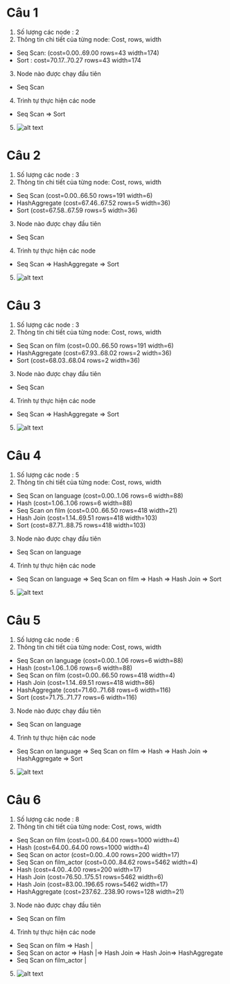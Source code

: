 # Câu 1
1. Số lượng các node : 2
2. Thông tin chi tiết của từng node: Cost, rows, width
- Seq Scan: (cost=0.00..69.00 rows=43 width=174)
- Sort : cost=70.17..70.27 rows=43 width=174
3. Node nào được chạy đầu tiên
- Seq Scan
4. Trình tự thực hiện các node
- Seq Scan => Sort
	
5. ![alt text](https://images.pexels.com/photos/1030982/pexels-photo-1030982.jpeg?auto=compress&cs=tinysrgb&dpr=1&w=500)

# Câu 2
1. Số lượng các node : 3
2. Thông tin chi tiết của từng node: Cost, rows, width
- Seq Scan (cost=0.00..66.50 rows=191 width=6)
- HashAggregate  (cost=67.46..67.52 rows=5 width=36)
- Sort  (cost=67.58..67.59 rows=5 width=36)
3. Node nào được chạy đầu tiên
- Seq Scan
4. Trình tự thực hiện các node
- Seq Scan => HashAggregate => Sort
	
5. ![alt text](https://images.pexels.com/photos/1030982/pexels-photo-1030982.jpeg?auto=compress&cs=tinysrgb&dpr=1&w=500)

# Câu 3
1. Số lượng các node : 3
2. Thông tin chi tiết của từng node: Cost, rows, width
- Seq Scan on film  (cost=0.00..66.50 rows=191 width=6)
- HashAggregate  (cost=67.93..68.02 rows=2 width=36)
- Sort  (cost=68.03..68.04 rows=2 width=36)
3. Node nào được chạy đầu tiên
- Seq Scan
4. Trình tự thực hiện các node
- Seq Scan => HashAggregate => Sort
	
5. ![alt text](https://images.pexels.com/photos/1030982/pexels-photo-1030982.jpeg?auto=compress&cs=tinysrgb&dpr=1&w=500)

# Câu 4
1. Số lượng các node : 5
2. Thông tin chi tiết của từng node: Cost, rows, width
- Seq Scan on language  (cost=0.00..1.06 rows=6 width=88)
- Hash  (cost=1.06..1.06 rows=6 width=88)
- Seq Scan on film  (cost=0.00..66.50 rows=418 width=21)
- Hash Join  (cost=1.14..69.51 rows=418 width=103)
- Sort  (cost=87.71..88.75 rows=418 width=103)
3. Node nào được chạy đầu tiên
- Seq Scan on language
4. Trình tự thực hiện các node
- Seq Scan on language => Seq Scan on film => Hash =>  Hash Join => Sort
	
5. ![alt text](https://images.pexels.com/photos/1030982/pexels-photo-1030982.jpeg?auto=compress&cs=tinysrgb&dpr=1&w=500)


# Câu 5
1. Số lượng các node : 6
2. Thông tin chi tiết của từng node: Cost, rows, width
- Seq Scan on language  (cost=0.00..1.06 rows=6 width=88)
- Hash  (cost=1.06..1.06 rows=6 width=88)
- Seq Scan on film  (cost=0.00..66.50 rows=418 width=4)
- Hash Join  (cost=1.14..69.51 rows=418 width=86)
- HashAggregate  (cost=71.60..71.68 rows=6 width=116)
- Sort  (cost=71.75..71.77 rows=6 width=116)
3. Node nào được chạy đầu tiên
- Seq Scan on language
4. Trình tự thực hiện các node
- Seq Scan on language => Seq Scan on film => Hash =>  Hash Join => HashAggregate => Sort
	
5. ![alt text](https://images.pexels.com/photos/1030982/pexels-photo-1030982.jpeg?auto=compress&cs=tinysrgb&dpr=1&w=500)

# Câu 6
1. Số lượng các node : 8
2. Thông tin chi tiết của từng node: Cost, rows, width
- Seq Scan on film  (cost=0.00..64.00 rows=1000 width=4)
- Hash  (cost=64.00..64.00 rows=1000 width=4)
- Seq Scan on actor  (cost=0.00..4.00 rows=200 width=17)
- Seq Scan on film_actor  (cost=0.00..84.62 rows=5462 width=4)
- Hash  (cost=4.00..4.00 rows=200 width=17)
- Hash Join  (cost=76.50..175.51 rows=5462 width=6)
- Hash Join  (cost=83.00..196.65 rows=5462 width=17)
- HashAggregate  (cost=237.62..238.90 rows=128 width=21)
3. Node nào được chạy đầu tiên
- Seq Scan on film
4. Trình tự thực hiện các node
- Seq Scan on film => Hash  |
- Seq Scan on actor => Hash |=> Hash Join => Hash Join=> HashAggregate
- Seq Scan on film_actor    |
5. ![alt text](https://images.pexels.com/photos/1030982/pexels-photo-1030982.jpeg?auto=compress&cs=tinysrgb&dpr=1&w=500)
